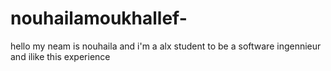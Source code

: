 # nouhailamoukhallef-
hello my neam is nouhaila and i'm a alx student to be a software ingennieur and ilike this experience
